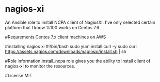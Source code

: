 # nagios-xi
An Ansible role to install NCPA client of NagiosXI. 
I've only selected certain platform that I know %100 works on Centos 7.6

#Requrements
Centos 7.x client machines on AWS

#installing nagios xi
#!/bin/bash
sudo yum install curl -y
sudo curl https://assets.nagios.com/downloads/nagiosxi/install.sh | sh

#Role information
install_ncpa role gives you the ability to install client of nagios-xi to monitor the resources.

#License
MIT

